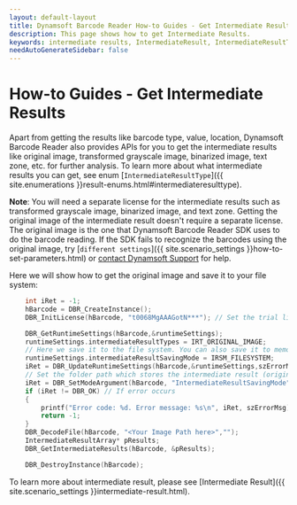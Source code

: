 ```yaml
---
layout: default-layout
title: Dynamsoft Barcode Reader How-to Guides - Get Intermediate Results
description: This page shows how to get Intermediate Results.
keywords: intermediate results, IntermediateResult, IntermediateResultType, how-to guides
needAutoGenerateSidebar: false
--- 
```



# How-to Guides - Get Intermediate Results    

Apart from getting the results like barcode type, value, location, Dynamsoft Barcode Reader also provides APIs for you to get the intermediate results like original image, transformed grayscale image, binarized image, text zone, etc. for further analysis. To learn more about what intermediate results you can get, see enum [`IntermediateResultType`]({{ site.enumerations }}result-enums.html#intermediateresulttype).     



**Note**: You will need a separate license for the intermediate results such as transformed grayscale image, binarized image, and text zone. Getting the original image of the intermediate result doesn't require a separate license. The original image is the one that Dynamsoft Barcode Reader SDK uses to do the barcode reading. If the SDK fails to recognize the barcodes using the original image, try [`different settings`]({{ site.scenario_settings }}how-to-set-parameters.html) or [contact Dynamsoft Support](https://www.dynamsoft.com/Company/Contact.aspx) for help.     



Here we will show how to get the original image and save it to your file system:

```cpp
    int iRet = -1;
    hBarcode = DBR_CreateInstance();
    DBR_InitLicense(hBarcode, "t0068MgAAAGotN***"); // Set the trial license

    DBR_GetRuntimeSettings(hBarcode,&runtimeSettings);
    runtimeSettings.intermediateResultTypes = IRT_ORIGINAL_IMAGE; 
    // Here we save it to the file system. You can also save it to memory according to your needs.
    runtimeSettings.intermediateResultSavingMode = IRSM_FILESYSTEM;
    iRet = DBR_UpdateRuntimeSettings(hBarcode,&runtimeSettings,szErrorMsg,256);
    // Set the folder path which stores the intermediate result (original image). Please make sure you have write permission to this folder.
    iRet = DBR_SetModeArgument(hBarcode, "IntermediateResultSavingMode", 0, "FolderPath", "D:\DBRLogs", szErrorMsg, 256); 
    if (iRet != DBR_OK) // If error occurs
    {
        printf("Error code: %d. Error message: %s\n", iRet, szErrorMsg);
        return -1;
    }
    DBR_DecodeFile(hBarcode, "<Your Image Path here>","");
    IntermediateResultArray* pResults;
    DBR_GetIntermediateResults(hBarcode, &pResults);

    DBR_DestroyInstance(hBarcode);
```


To learn more about intermediate result, please see [Intermediate Result]({{ site.scenario_settings }}intermediate-result.html).    


